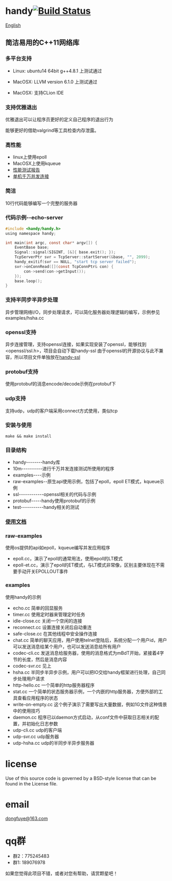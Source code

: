 handy[![Build Status](https://travis-ci.org/yedf/handy.png)](https://travis-ci.org/yedf/handy)
====
[English](https://github.com/yedf/handy/blob/master/README-en.md)

## 简洁易用的C++11网络库

### 多平台支持

*   Linux: ubuntu14 64bit g++4.8.1 上测试通过

*   MacOSX: LLVM version 6.1.0 上测试通过

*   MacOSX: 支持CLion IDE

### 支持优雅退出

优雅退出可以让程序员更好的定义自己程序的退出行为

能够更好的借助valgrind等工具检查内存泄露。

### 高性能

*   linux上使用epoll
*   MacOSX上使用kqueue
*   [性能测试报告](http://www.oschina.net/p/c11-handy)
*   [单机千万并发连接](https://zhuanlan.zhihu.com/p/21378825)

### 简洁

10行代码能够编写一个完整的服务器

### 代码示例--echo-server

```c
#include <handy/handy.h>
using namespace handy;

int main(int argc, const char* argv[]) {
    EventBase base;
    Signal::signal(SIGINT, [&]{ base.exit(); });
    TcpServerPtr svr = TcpServer::startServer(&base, "", 2099);
    handy_exitif(svr == NULL, "start tcp server failed");
    svr->onConnRead([](const TcpConnPtr& con) {
        con->send(con->getInput());
    });
    base.loop();
}
```

### 支持半同步半异步处理

异步管理网络I/O，同步处理请求，可以简化服务器处理逻辑的编写，示例参见examples/hsha.cc

### openssl支持

异步连接管理，支持openssl连接，如果实现安装了openssl，能够找到<openssl/ssl.h>，项目会自动下载handy-ssl
由于openssl的开源协议与此不兼容，所以项目文件单独放在[handy-ssl](https://github.com/yedf/handy-ssl.git)

### protobuf支持

使用protobuf的消息encode/decode示例在protobuf下

### udp支持

支持udp，udp的客户端采用connect方式使用，类似tcp

### 安装与使用

    make && make install

### 目录结构

*   handy--------handy库
*   10m----------进行千万并发连接测试所使用的程序
*   examples----示例
*   raw-examples--原生api使用示例，包括了epoll，epoll ET模式，kqueue示例
*   ssl------------openssl相关的代码与示例  
*   protobuf-----handy使用protobuf的示例  
*   test-----------handy相关的测试  

### [使用文档](https://github.com/yedf/handy/blob/master/doc.md)

### raw-examples
使用os提供的api如epoll，kqueue编写并发应用程序
*   epoll.cc，演示了epoll的通常用法，使用epoll的LT模式
*   epoll-et.cc，演示了epoll的ET模式，与LT模式非常像，区别主要体现在不需要手动开关EPOLLOUT事件

### examples
使用handy的示例
*   echo.cc 简单的回显服务
*   timer.cc 使用定时器来管理定时任务
*   idle-close.cc 关闭一个空闲的连接
*   reconnect.cc 设置连接关闭后自动重连
*   safe-close.cc 在其他线程中安全操作连接
*   chat.cc 简单的聊天应用，用户使用telnet登陆后，系统分配一个用户id，用户可以发送消息给某个用户，也可以发送消息给所有用户
*   codec-cli.cc 发送消息给服务器，使用的消息格式为mBdT开始，紧接着4字节的长度，然后是消息内容
*   codec-svr.cc 见上
*   hsha.cc 半同步半异步示例，用户可以把IO交给handy框架进行处理，自己同步处理用户请求
*   http-hello.cc 一个简单的http服务器程序
*   stat.cc 一个简单的状态服务器示例，一个内嵌的http服务器，方便外部的工具查看应用程序的状态
*   write-on-empty.cc 这个例子演示了需要写出大量数据，例如1G文件这种情景中的使用技巧
*   daemon.cc 程序已以daemon方式启动，从conf文件中获取日志相关的配置，并初始化日志参数
*   udp-cli.cc udp的客户端
*   udp-svr.cc udp服务器
*   udp-hsha.cc udp的半同步半异步服务器

license
====
Use of this source code is governed by a BSD-style
license that can be found in the License file.

email
====
dongfuye@163.com

qq群
====
* 群2：775245483
* 群1: 189076978

如果您觉得此项目不错，或者对您有帮助，请赏颗星吧！
